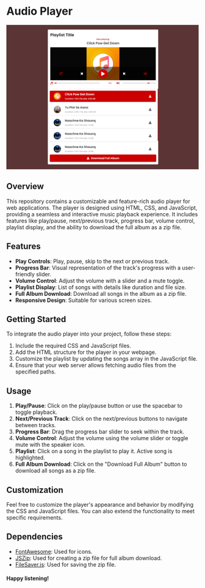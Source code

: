 # Audio Player

![Audio Player](https://github.com/R4218/Custom-Audio-Music-Player-with-HTML-CSS-JS/blob/main/Screenshot.png)

## Overview

This repository contains a customizable and feature-rich audio player for web applications. The player is designed using HTML, CSS, and JavaScript, providing a seamless and interactive music playback experience. It includes features like play/pause, next/previous track, progress bar, volume control, playlist display, and the ability to download the full album as a zip file.

## Features

- **Play Controls**: Play, pause, skip to the next or previous track.
- **Progress Bar**: Visual representation of the track's progress with a user-friendly slider.
- **Volume Control**: Adjust the volume with a slider and a mute toggle.
- **Playlist Display**: List of songs with details like duration and file size.
- **Full Album Download**: Download all songs in the album as a zip file.
- **Responsive Design**: Suitable for various screen sizes.

## Getting Started

To integrate the audio player into your project, follow these steps:

1. Include the required CSS and JavaScript files.
2. Add the HTML structure for the player in your webpage.
3. Customize the playlist by updating the songs array in the JavaScript file.
4. Ensure that your web server allows fetching audio files from the specified paths.

## Usage

1. **Play/Pause**: Click on the play/pause button or use the spacebar to toggle playback.
2. **Next/Previous Track**: Click on the next/previous buttons to navigate between tracks.
3. **Progress Bar**: Drag the progress bar slider to seek within the track.
4. **Volume Control**: Adjust the volume using the volume slider or toggle mute with the speaker icon.
5. **Playlist**: Click on a song in the playlist to play it. Active song is highlighted.
6. **Full Album Download**: Click on the "Download Full Album" button to download all songs as a zip file.

## Customization

Feel free to customize the player's appearance and behavior by modifying the CSS and JavaScript files. You can also extend the functionality to meet specific requirements.

## Dependencies

- [FontAwesome](https://fontawesome.com/): Used for icons.
- [JSZip](https://stuk.github.io/jszip/): Used for creating a zip file for full album download.
- [FileSaver.js](https://github.com/eligrey/FileSaver.js/): Used for saving the zip file.

#### Happy listening!
